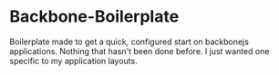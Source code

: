 Backbone-Boilerplate
====================

Boilerplate made to get a quick, configured start on backbonejs applications. Nothing that hasn't been done before. I just wanted one specific to my application layouts.
